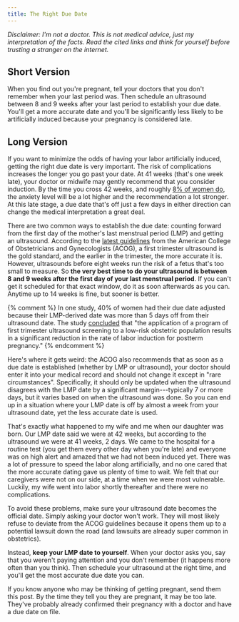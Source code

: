 ```yaml
--- 
title: The Right Due Date 
---
```


_Disclaimer: I'm not a doctor. This is not medical advice, just my interpretation of the facts. Read the cited links and think for yourself
before trusting a stranger on the internet._

## Short Version

When you find out you're pregnant, tell your doctors that you don't remember when your last period was. Then schedule an ultrasound between
8 and 9 weeks after your last period to establish your due date. You'll get a more accurate date and you'll be significantly less likely to
be artificially induced because your pregnancy is considered late.

## Long Version

If you want to minimize the odds of having your labor artificially induced, getting the right due date is very important. The risk of
complications increases the longer you go past your date. At 41 weeks (that's one week late), your doctor or midwife may gently recommend
that you consider induction. By the time you cross 42 weeks, and roughly [8% of women do](https://spacefem.com/pregnant/due.php), the
anxiety level will be a lot higher and the recommendation a lot stronger. At this late stage, a due date that's off just a few days in
either direction can change the medical interpretation a great deal.

There are two common ways to establish the due date: counting forward from the first day of the mother's last menstrual period (LMP) and
getting an ultrasound. According to the [latest guidelines](
https://www.acog.org/Clinical-Guidance-and-Publications/Committee-Opinions/Committee-on-Obstetric-Practice/Methods-for-Estimating-the-Due-Date)
from the American College of Obstetricians and Gynecologists (ACOG), a first trimester ultrasound is the gold standard, and the earlier in
the trimester, the more accurate it is. However, ultrasounds before eight weeks run the risk of a fetus that's too small to measure. So
**the very best time to do your ultrasound is between 8 and 9 weeks after the first day of your last menstrual period**. If you can't get it
scheduled for that exact window, do it as soon afterwards as you can. Anytime up to 14 weeks is fine, but sooner is better.

{% comment %} In one study, 40% of women had their due date adjusted because their LMP-derived date was more than 5 days off from their
ultrasound date. The study [concluded](https://www.ajog.org/article/S0002-9378%2803%2901932-X/abstract) that "the application of a program
of first trimester ultrasound screening to a low-risk obstetric population results in a significant reduction in the rate of labor induction
for postterm pregnancy." {% endcomment %}

Here's where it gets weird: the ACOG also recommends that as soon as a due date is established (whether by LMP or ultrasound), your doctor
should enter it into your medical record and should not change it except in "rare circumstances". Specifically, it should only be updated
when the ultrasound disagrees with the LMP date by a significant margin---typically 7 or more days, but it varies based on when the
ultrasound was done. So you can end up in a situation where your LMP date is off by almost a week from your ultrasound date, yet the less
accurate date is used.

That's exactly what happened to my wife and me when our daughter was born. Our LMP date said we were at 42 weeks, but according to the
ultrasound we were at 41 weeks, 2 days. We came to the hospital for a routine test (you get them every other day when you're late) and
everyone was on high alert and amazed that we had not been induced yet. There was a lot of pressure to speed the labor along artificially,
and no one cared that the more accurate dating gave us plenty of time to wait. We felt that our caregivers were not on our side, at a time
when we were most vulnerable. Luckily, my wife went into labor shortly thereafter and there were no complications. 

To avoid these problems, make sure your ultrasound date becomes the official date. Simply asking your doctor won't work. They will most
likely refuse to deviate from the ACOG guidelines because it opens them up to a potential lawsuit down the road (and lawsuits are already
super common in obstetrics). 

Instead, **keep your LMP date to yourself**. When your doctor asks you, say that you weren't paying attention and you don't remember (it
happens more often than you think). Then schedule your ultrasound at the right time, and you'll get the most accurate due date you can.

If you know anyone who may be thinking of getting pregnant, send them this post. By the time they tell you they are pregnant, it may be too
late. They've probably already confirmed their pregnancy with a doctor and have a due date on file.
